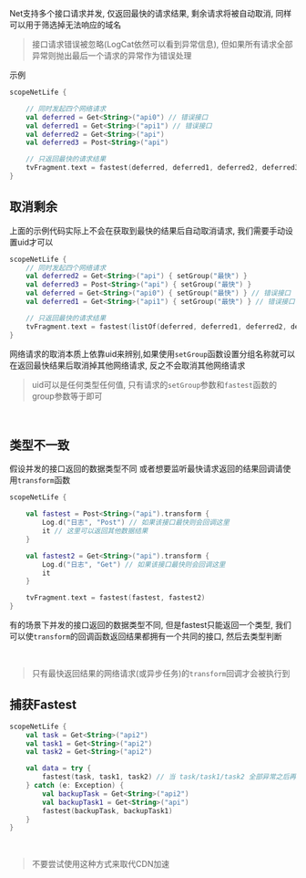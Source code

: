 Net支持多个接口请求并发, 仅返回最快的请求结果, 剩余请求将被自动取消, 同样可以用于筛选掉无法响应的域名
<br>

> 接口请求错误被忽略(LogCat依然可以看到异常信息), 但如果所有请求全部异常则抛出最后一个请求的异常作为错误处理

示例
```kotlin
scopeNetLife {

    // 同时发起四个网络请求
    val deferred = Get<String>("api0") // 错误接口
    val deferred1 = Get<String>("api1") // 错误接口
    val deferred2 = Get<String>("api")
    val deferred3 = Post<String>("api")

    // 只返回最快的请求结果
    tvFragment.text = fastest(deferred, deferred1, deferred2, deferred3)
}
```


## 取消剩余

上面的示例代码实际上不会在获取到最快的结果后自动取消请求, 我们需要手动设置uid才可以

```kotlin
scopeNetLife {
    // 同时发起四个网络请求
    val deferred2 = Get<String>("api") { setGroup("最快") }
    val deferred3 = Post<String>("api") { setGroup("最快") }
    val deferred = Get<String>("api0") { setGroup("最快") } // 错误接口
    val deferred1 = Get<String>("api1") { setGroup("最快") } // 错误接口

    // 只返回最快的请求结果
    tvFragment.text = fastest(listOf(deferred, deferred1, deferred2, deferred3), "最快")
}
```

网络请求的取消本质上依靠uid来辨别,如果使用`setGroup`函数设置分组名称就可以在返回最快结果后取消掉其他网络请求, 反之不会取消其他网络请求
<br>

> uid可以是任何类型任何值, 只有请求的`setGroup`参数和`fastest`函数的group参数等于即可

<br>

## 类型不一致

假设并发的接口返回的数据类型不同  或者想要监听最快请求返回的结果回调请使用`transform`函数

```kotlin
scopeNetLife {

    val fastest = Post<String>("api").transform {
        Log.d("日志", "Post") // 如果该接口最快则会回调这里
        it // 这里可以返回其他数据结果
    }

    val fastest2 = Get<String>("api").transform {
        Log.d("日志", "Get") // 如果该接口最快则会回调这里
        it
    }

    tvFragment.text = fastest(fastest, fastest2)
}
```

有的场景下并发的接口返回的数据类型不同, 但是fastest只能返回一个类型, 我们可以使`transform`的回调函数返回结果都拥有一个共同的接口, 然后去类型判断

<br>

> 只有最快返回结果的网络请求(或异步任务)的`transform`回调才会被执行到

## 捕获Fastest
```kotlin
scopeNetLife {
    val task = Get<String>("api2")
    val task1 = Get<String>("api2")
    val task2 = Get<String>("api2")

    val data = try {
        fastest(task, task1, task2) // 当 task/task1/task2 全部异常之后再并发执行 backupTask/backupTask1
    } catch (e: Exception) {
        val backupTask = Get<String>("api2")
        val backupTask1 = Get<String>("api")
        fastest(backupTask, backupTask1)
    }
}
```


<br>

> 不要尝试使用这种方式来取代CDN加速